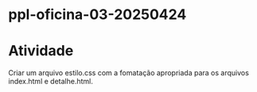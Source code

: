 # ppl-oficina-03-20250424

# Atividade
Criar um arquivo estilo.css com a fomatação apropriada para os arquivos index.html e detalhe.html.